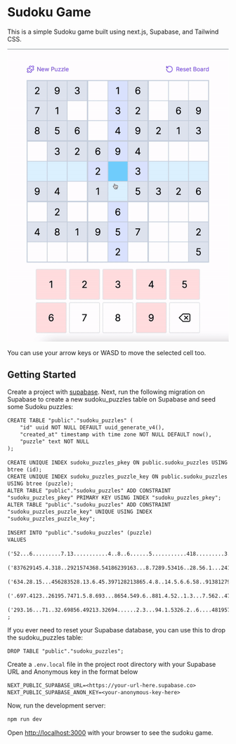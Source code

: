 # Sudoku Game

This is a simple Sudoku game built using next.js, Supabase, and Tailwind CSS.

![Demo Video](sudoku-demo.gif)

You can use your arrow keys or WASD to move the selected cell too.

## Getting Started

Create a project with [supabase](https://supabase.com). Next, run the following migration on Supabase to create a new sudoku_puzzles table on Supabase and seed some Sudoku puzzles:

```postgres
CREATE TABLE "public"."sudoku_puzzles" (
    "id" uuid NOT NULL DEFAULT uuid_generate_v4(),
    "created_at" timestamp with time zone NOT NULL DEFAULT now(),
    "puzzle" text NOT NULL
);

CREATE UNIQUE INDEX sudoku_puzzles_pkey ON public.sudoku_puzzles USING btree (id);
CREATE UNIQUE INDEX sudoku_puzzles_puzzle_key ON public.sudoku_puzzles USING btree (puzzle);
ALTER TABLE "public"."sudoku_puzzles" ADD CONSTRAINT "sudoku_puzzles_pkey" PRIMARY KEY USING INDEX "sudoku_puzzles_pkey";
ALTER TABLE "public"."sudoku_puzzles" ADD CONSTRAINT "sudoku_puzzles_puzzle_key" UNIQUE USING INDEX "sudoku_puzzles_puzzle_key";

INSERT INTO "public"."sudoku_puzzles" (puzzle)
VALUES
  ('52...6.........7.13...........4..8..6......5...........418.........3..2...87.....'),
  ('837629145.4.318..2921574368.54186239163...8.7289.53416..28.56.1...241..3318967524'),
  ('634.28.15...456283528.13.6.45.397128213865.4.8..14.5.6.6.58..91381279654945631872'),
  ('.697.4123..26195.7471.5.8.693...8654.549.6..881.4.52..1.3...7.562..47.817985.1432'),
  ('293.16...71..32.69856.49213.32694......2.3...94.1.5326.2..6....481957..2....2...5')
;
```

If you ever need to reset your Supabase database, you can use this to drop the sudoku_puzzles table:

```
DROP TABLE "public"."sudoku_puzzles";
```

Create a `.env.local` file in the project root directory with your Supabase URL and Anonymous key in the format below

```env
NEXT_PUBLIC_SUPABASE_URL=<https://your-url-here.supabase.co>
NEXT_PUBLIC_SUPABASE_ANON_KEY=<your-anonymous-key-here>
```

Now, run the development server:

```bash
npm run dev
```

Open [http://localhost:3000](http://localhost:3000) with your browser to see the sudoku game.
